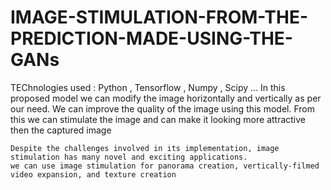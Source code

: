 # IMAGE-STIMULATION-FROM-THE-PREDICTION-MADE-USING-THE-GANs
TEChnologies used : Python , Tensorflow , Numpy , Scipy ...
	In this proposed model we can modify the image horizontally and vertically as per our   need.
	We can improve the quality of the image using this model.
	From this we can stimulate the image and can make it looking more attractive then the captured image
 
	Despite the challenges involved in its implementation, image stimulation has many novel and exciting applications. 
	we can use image stimulation for panorama creation, vertically-filmed video expansion, and texture creation
